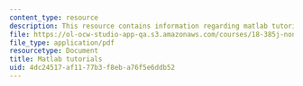 ```yaml
---
content_type: resource
description: This resource contains information regarding matlab tutorials.
file: https://ol-ocw-studio-app-qa.s3.amazonaws.com/courses/18-385j-nonlinear-dynamics-and-chaos-fall-2014/4dc24517af1177b3f8eba76f5e6ddb52_MIT18_385JF14_MatLab_Tut.pdf
file_type: application/pdf
resourcetype: Document
title: Matlab tutorials
uid: 4dc24517-af11-77b3-f8eb-a76f5e6ddb52
---
```


